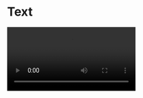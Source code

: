 # Text

<video controls class="video-js" data-setup='{fill: true}'>
 <source src="assets/text.mp4" type="video/mp4"/>
</video>
